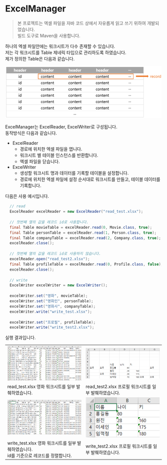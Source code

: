 # ExcelManager

> 본 프로젝트는 엑셀 파일을 자바 코드 상에서 자유롭게 읽고 쓰기 위하여 개발되었습니다.<br>
  빌드 도구로 Maven을 사용합니다.

하나의 엑셀 파일안에는 워크시트가 다수 존재할 수 있습니다.<br>
저는 각 워크시트를 Table 제네릭 타입으로 관리하도록 하였습니다.<br>
제가 정의한 Table은 다음과 같습니다.

<img src=md/fig1.png><br>

ExcelManager는 ExcelReader, ExcelWriter로 구성됩니다.<br>
동작방식은 다음과 같습니다.

- ExcelReader
  - 경로에 위치한 엑셀 파일을 엽니다.
  - 워크시트 별 테이블 인스턴스를 반환합니다.
  - 엑셀 파일을 닫습니다.
- ExcelWriter
  - 생성할 워크시트 명과 데이터를 기록할 테이블을 설정합니다.
  - 경로에 위치한 엑셀 파일에 설정 순서대로 워크시트를 만들고, 테이블 데이터를 기록합니다.
  
다음은 사용 예시입니다.

```java
  // read
  ExcelReader excelReader = new ExcelReader("read_test.xlsx");
  
  // 첫번째 열의 값을 레코드 id로 사용합니다.
  final Table movieTable = excelReader.read(0, Movie.class, true);
  final Table personTable = excelReader.read(1, Person.class, true);
  final Table companyTable = excelReader.read(2, Company.class, true);
  excelReader.close();

  // 첫번째 열의 값을 레코드 id로 사용하지 않습니다.
  excelReader.open("read_test2.xlsx");
  final Table profileTable = excelReader.read(0, Profile.class, false);
  excelReader.close();

  // write
  ExcelWriter excelWriter = new ExcelWriter();
  
  excelWriter.set("영화", movieTable);
  excelWriter.set("영화인", personTable);
  excelWriter.set("영화사", companyTable);
  excelWriter.write("write_test.xlsx");

  excelWriter.set("프로필", profileTable);
  excelWriter.write("write_test2.xlsx");
```

실행 결과입니다.
<table>
  <tr>
    <td width="50%"><img src=md/fig2.png></td>
    <td><img src=md/fig3.png></td>
  </tr>
  <tr>
    <td>read_test.xlsx 영화 워크시트를 일부 발췌하였습니다.</td>
    <td>read_test2.xlsx 프로필 워크시트를 일부 발췌하였습니다.</td></td>
  </tr>
  <tr>
    <td width="50%"><img src=md/fig4.png></td>
    <td><img src=md/fig5.png></td>
  </tr>
  <tr>
    <td>write_test.xlsx 영화 워크시트를 일부 발췌하였습니다.<br>id를 기준으로 레코드를 정렬합니다.</td>
    <td>write_test2.xlsx 프로필 워크시트를 일부 발췌하였습니다.</td></td>
  </tr>
</table>

